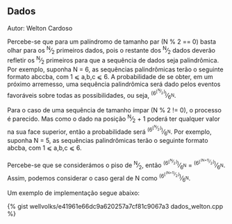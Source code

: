 ## Dados
<div id="dados"></div>

Autor: Welton Cardoso

Percebe-se que para um palíndromo de tamanho par (N % 2 == 0)  basta olhar para os <sup>N</sup>&frasl;<sub>2</sub> primeiros dados, pois o restante dos  <sup>N</sup>&frasl;<sub>2</sub> dados deverão refletir os <sup>N</sup>&frasl;<sub>2</sub> primeiros para que a sequência de dados seja palindrômica. Por exemplo, suponha N = 6, as sequências palindrômicas terão o seguinte formato abccba, com  1 &#10877; a,b,c &#10877; 6. A probabilidade de se obter, em um próximo arremesso,  uma sequência palindrômica será dado pelos eventos favoráveis sobre todas as possibilidades, ou seja, <sup>(6<sup>&lfloor;<sup>N</sup>&frasl;<sub>2</sub>&rfloor;</sup>)</sup>&frasl;<sub>6<sup>N</sup></sub>. 

Para o caso de uma sequência de tamanho ímpar (N % 2 != 0), o processo é parecido.  Mas como o dado na posição <sup>N</sup>&frasl;<sub>2</sub> + 1 poderá ter qualquer valor na sua face superior, então a probabilidade será <sup>(6<sup>&lfloor;<sup>N</sup>&frasl;<sub>2</sub>&rfloor;</sup>)</sup>&frasl;<sub>6<sup>N</sup></sub>. Por exemplo, suponha N = 5, as sequências palindrômicas terão o seguinte formato abcba, com  1 &#10877; a,b,c &#10877; 6. 

Percebe-se que se considerámos o piso de  <sup>N</sup>&frasl;<sub>2</sub>, então <sup>(6<sup>&lfloor;<sup>N</sup>&frasl;<sub>2</sub>&rfloor;</sup>)</sup>&frasl;<sub>6<sup>N</sup></sub> = <sup>(6<sup>&lfloor;<sup>(N+1)</sup>&frasl;<sub>2</sub>&rfloor;</sup>)</sup>&frasl;<sub>6<sup>N</sup></sub>. Assim, podemos considerar o caso geral de N como <sup>(6<sup>&lfloor;<sup>(N+1)</sup>&frasl;<sub>2</sub>&rfloor;</sup>)</sup>&frasl;<sub>6<sup>N</sup></sub>.

Um exemplo de implementação segue abaixo:

{% gist wellvolks/e41961e66dc9a620257a7cf81c9067a3 dados_welton.cpp %}
